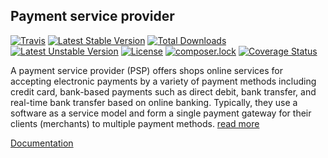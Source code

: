 ## Payment service provider

[![Travis](https://img.shields.io/travis/kosatyi/ipsp-php.svg)]()
[![Latest Stable Version](https://poser.pugx.org/kosatyi/ipsp-php/v/stable)](https://packagist.org/packages/kosatyi/ipsp-php)
[![Total Downloads](https://poser.pugx.org/kosatyi/ipsp-php/downloads)](https://packagist.org/packages/kosatyi/ipsp-php)
[![Latest Unstable Version](https://poser.pugx.org/kosatyi/ipsp-php/v/unstable)](https://packagist.org/packages/kosatyi/ipsp-php)
[![License](https://poser.pugx.org/kosatyi/ipsp-php/license)](https://packagist.org/packages/kosatyi/ipsp-php)
[![composer.lock](https://poser.pugx.org/kosatyi/ipsp-php/composerlock)](https://packagist.org/packages/kosatyi/ipsp-php)
[![Coverage Status](https://coveralls.io/repos/github/kosatyi/ipsp-php/badge.svg)](https://coveralls.io/github/kosatyi/ipsp-php)

A payment service provider (PSP) offers shops online services for accepting electronic payments by a variety of payment methods including credit card, bank-based payments such as direct debit, bank transfer, and real-time bank transfer based on online banking. Typically, they use a software as a service model and form a single payment gateway for their clients (merchants) to multiple payment methods.
[read more](https://en.wikipedia.org/wiki/Payment_service_provider)

[Documentation](https://kosatyi.github.io/ipsp-php/)